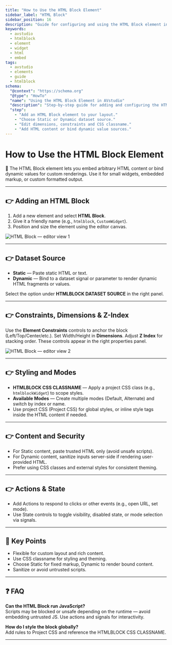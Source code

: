 ```yaml
---
title: "How to Use the HTML Block Element"
sidebar_label: "HTML Block"
sidebar_position: 16
description: "Guide for configuring and using the HTML Block element in AVstudio — content, dataset source, styling and common use cases."
keywords:
  - avstudio
  - htmlblock
  - element
  - widget
  - html
  - embed
tags:
  - avstudio
  - elements
  - guide
  - htmlblock
schema:
  "@context": "https://schema.org"
  "@type": "HowTo"
  "name": "Using the HTML Block Element in AVstudio"
  "description": "Step-by-step guide for adding and configuring the HTML Block element."
  "step":
    - "Add an HTML Block element to your layout."
    - "Choose Static or Dynamic dataset source."
    - "Edit dimensions, constraints and CSS classname."
    - "Add HTML content or bind dynamic value sources."
---
```


# How to Use the HTML Block Element

🎯 The HTML Block element lets you embed arbitrary HTML content or bind dynamic values for custom renderings. Use it for small widgets, embedded markup, or custom formatted output.

---

## 👉 Adding an HTML Block

1. Add a new element and select **HTML Block**.  
2. Give it a friendly name (e.g., `htmlblock`, `CustomWidget`).  
3. Position and size the element using the editor canvas.

![HTML Block — editor view 1](./img/htmlblock-1.png)

---

## 👉 Dataset Source

- **Static** — Paste static HTML or text.  
- **Dynamic** — Bind to a dataset signal or parameter to render dynamic HTML fragments or values.

Select the option under **HTMLBLOCK DATASET SOURCE** in the right panel.

---

## 👉 Constraints, Dimensions & Z-Index

Use the **Element Constraints** controls to anchor the block (Left/Top/Center/etc.). Set Width/Height in **Dimensions**. Adjust **Z Index** for stacking order. These controls appear in the right properties panel.

![HTML Block — editor view 2](./img/htmlblock-2.png)

---

## 👉 Styling and Modes

- **HTMLBLOCK CSS CLASSNAME** — Apply a project CSS class (e.g., `htmlblockWidget`) to scope styles.  
- **Available Modes** — Create multiple modes (Default, Alternate) and switch by index or name.  
- Use project CSS (Project CSS) for global styles, or inline style tags inside the HTML content if needed.

---

## 👉 Content and Security

- For Static content, paste trusted HTML only (avoid unsafe scripts).  
- For Dynamic content, sanitize inputs server-side if rendering user-provided HTML.  
- Prefer using CSS classes and external styles for consistent theming.

---

## 👉 Actions & State

- Add Actions to respond to clicks or other events (e.g., open URL, set mode).  
- Use State controls to toggle visibility, disabled state, or mode selection via signals.

---

## 📌 Key Points

- Flexible for custom layout and rich content.  
- Use CSS classname for styling and theming.  
- Choose Static for fixed markup, Dynamic to render bound content.  
- Sanitize or avoid untrusted scripts.

---

## ❓ FAQ

**Can the HTML Block run JavaScript?**  
Scripts may be blocked or unsafe depending on the runtime — avoid embedding untrusted JS. Use actions and signals for interactivity.

**How do I style the block globally?**  
Add rules to Project CSS and reference the HTMLBLOCK CSS CLASSNAME.

---